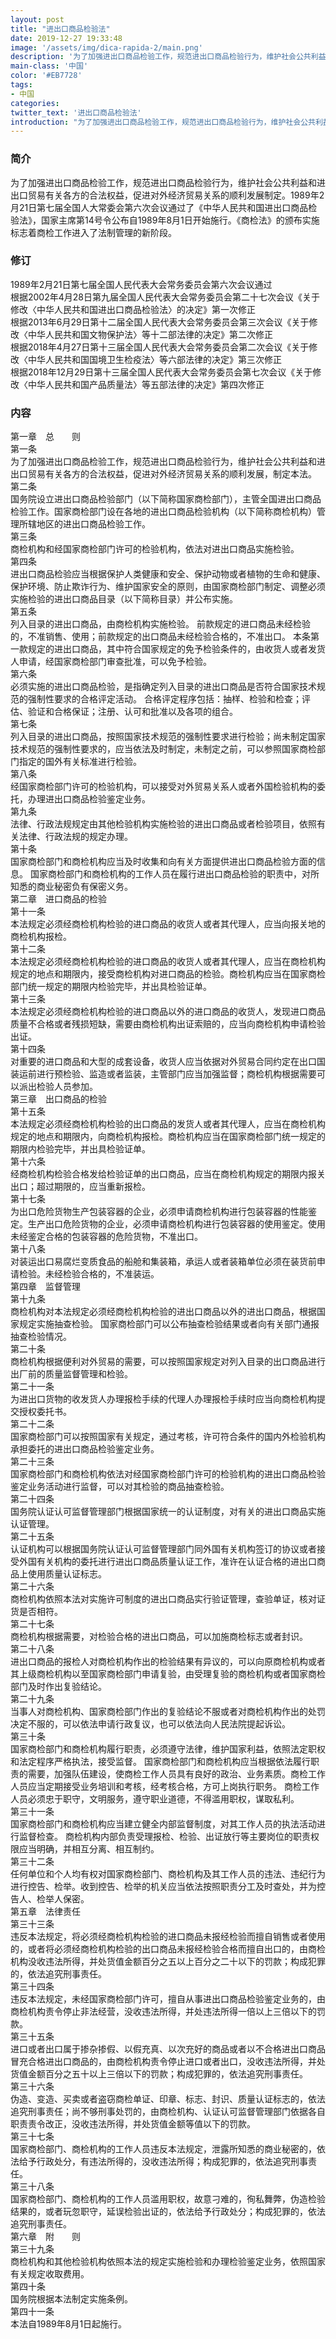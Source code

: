 ```yaml
---
layout: post
title: "进出口商品检验法"
date: 2019-12-27 19:33:48
image: '/assets/img/dica-rapida-2/main.png'
description: '为了加强进出口商品检验工作，规范进出口商品检验行为，维护社会公共利益和进出口贸易有关各方的合法权益，促进对外经济贸易关系的顺利发展制定。1989年2月21日第七届全国人大常委会第六次会议通过了《中华人民共和国进出口商品检验法》，国家主席第14号令公布自1989年8月1日开始施行。《商检法》的颁布实施标志着商检工作进入了法制管理的新阶段。'
main-class: '中国'
color: '#EB7728'
tags:
- 中国   
categories:
twitter_text: '进出口商品检验法'
introduction: "为了加强进出口商品检验工作，规范进出口商品检验行为，维护社会公共利益和进出口贸易有关各方的合法权益，促进对外经济贸易关系的顺利发展制定。1989年2月21日第七届全国人大常委会第六次会议通过了《中华人民共和国进出口商品检验法》，国家主席第14号令公布自1989年8月1日开始施行。《商检法》的颁布实施标志着商检工作进入了法制管理的新阶段。"
---
```



### 简介  
为了加强进出口商品检验工作，规范进出口商品检验行为，维护社会公共利益和进出口贸易有关各方的合法权益，促进对外经济贸易关系的顺利发展制定。1989年2月21日第七届全国人大常委会第六次会议通过了《中华人民共和国进出口商品检验法》，国家主席第14号令公布自1989年8月1日开始施行。《商检法》的颁布实施标志着商检工作进入了法制管理的新阶段。  

### 修订  
1989年2月21日第七届全国人民代表大会常务委员会第六次会议通过  
根据2002年4月28日第九届全国人民代表大会常务委员会第二十七次会议《关于修改〈中华人民共和国进出口商品检验法〉的决定》第一次修正  
根据2013年6月29日第十二届全国人民代表大会常务委员会第三次会议《关于修改〈中华人民共和国文物保护法〉等十二部法律的决定》第二次修正  
根据2018年4月27日第十三届全国人民代表大会常务委员会第二次会议《关于修改〈中华人民共和国国境卫生检疫法〉等六部法律的决定》第三次修正  
根据2018年12月29日第十三届全国人民代表大会常务委员会第七次会议《关于修改〈中华人民共和国产品质量法〉等五部法律的决定》第四次修正  


### 内容  
第一章　总　　则  
第一条  
为了加强进出口商品检验工作，规范进出口商品检验行为，维护社会公共利益和进出口贸易有关各方的合法权益，促进对外经济贸易关系的顺利发展，制定本法。  
第二条  
国务院设立进出口商品检验部门（以下简称国家商检部门），主管全国进出口商品检验工作。国家商检部门设在各地的进出口商品检验机构（以下简称商检机构）管理所辖地区的进出口商品检验工作。  
第三条  
商检机构和经国家商检部门许可的检验机构，依法对进出口商品实施检验。  
第四条  
进出口商品检验应当根据保护人类健康和安全、保护动物或者植物的生命和健康、保护环境、防止欺诈行为、维护国家安全的原则，由国家商检部门制定、调整必须实施检验的进出口商品目录（以下简称目录）并公布实施。  
第五条  
列入目录的进出口商品，由商检机构实施检验。 前款规定的进口商品未经检验的，不准销售、使用；前款规定的出口商品未经检验合格的，不准出口。 本条第一款规定的进出口商品，其中符合国家规定的免予检验条件的，由收货人或者发货人申请，经国家商检部门审查批准，可以免予检验。  
第六条  
必须实施的进出口商品检验，是指确定列入目录的进出口商品是否符合国家技术规范的强制性要求的合格评定活动。 合格评定程序包括：抽样、检验和检查；评估、验证和合格保证；注册、认可和批准以及各项的组合。  
第七条  
列入目录的进出口商品，按照国家技术规范的强制性要求进行检验；尚未制定国家技术规范的强制性要求的，应当依法及时制定，未制定之前，可以参照国家商检部门指定的国外有关标准进行检验。  
第八条  
经国家商检部门许可的检验机构，可以接受对外贸易关系人或者外国检验机构的委托，办理进出口商品检验鉴定业务。  
第九条  
法律、行政法规规定由其他检验机构实施检验的进出口商品或者检验项目，依照有关法律、行政法规的规定办理。  
第十条  
国家商检部门和商检机构应当及时收集和向有关方面提供进出口商品检验方面的信息。 国家商检部门和商检机构的工作人员在履行进出口商品检验的职责中，对所知悉的商业秘密负有保密义务。  
第二章　进口商品的检验  
第十一条  
本法规定必须经商检机构检验的进口商品的收货人或者其代理人，应当向报关地的商检机构报检。  
第十二条  
本法规定必须经商检机构检验的进口商品的收货人或者其代理人，应当在商检机构规定的地点和期限内，接受商检机构对进口商品的检验。商检机构应当在国家商检部门统一规定的期限内检验完毕，并出具检验证单。  
第十三条  
本法规定必须经商检机构检验的进口商品以外的进口商品的收货人，发现进口商品质量不合格或者残损短缺，需要由商检机构出证索赔的，应当向商检机构申请检验出证。  
第十四条  
对重要的进口商品和大型的成套设备，收货人应当依据对外贸易合同约定在出口国装运前进行预检验、监造或者监装，主管部门应当加强监督；商检机构根据需要可以派出检验人员参加。  
第三章　出口商品的检验  
第十五条  
本法规定必须经商检机构检验的出口商品的发货人或者其代理人，应当在商检机构规定的地点和期限内，向商检机构报检。商检机构应当在国家商检部门统一规定的期限内检验完毕，并出具检验证单。  
第十六条  
经商检机构检验合格发给检验证单的出口商品，应当在商检机构规定的期限内报关出口；超过期限的，应当重新报检。  
第十七条  
为出口危险货物生产包装容器的企业，必须申请商检机构进行包装容器的性能鉴定。生产出口危险货物的企业，必须申请商检机构进行包装容器的使用鉴定。使用未经鉴定合格的包装容器的危险货物，不准出口。  
第十八条  
对装运出口易腐烂变质食品的船舱和集装箱，承运人或者装箱单位必须在装货前申请检验。未经检验合格的，不准装运。  
第四章　监督管理  
第十九条  
商检机构对本法规定必须经商检机构检验的进出口商品以外的进出口商品，根据国家规定实施抽查检验。 国家商检部门可以公布抽查检验结果或者向有关部门通报抽查检验情况。  
第二十条  
商检机构根据便利对外贸易的需要，可以按照国家规定对列入目录的出口商品进行出厂前的质量监督管理和检验。  
第二十一条  
为进出口货物的收发货人办理报检手续的代理人办理报检手续时应当向商检机构提交授权委托书。  
第二十二条  
国家商检部门可以按照国家有关规定，通过考核，许可符合条件的国内外检验机构承担委托的进出口商品检验鉴定业务。  
第二十三条  
国家商检部门和商检机构依法对经国家商检部门许可的检验机构的进出口商品检验鉴定业务活动进行监督，可以对其检验的商品抽查检验。  
第二十四条  
国务院认证认可监督管理部门根据国家统一的认证制度，对有关的进出口商品实施认证管理。  
第二十五条  
认证机构可以根据国务院认证认可监督管理部门同外国有关机构签订的协议或者接受外国有关机构的委托进行进出口商品质量认证工作，准许在认证合格的进出口商品上使用质量认证标志。  
第二十六条  
商检机构依照本法对实施许可制度的进出口商品实行验证管理，查验单证，核对证货是否相符。  
第二十七条  
商检机构根据需要，对检验合格的进出口商品，可以加施商检标志或者封识。  
第二十八条  
进出口商品的报检人对商检机构作出的检验结果有异议的，可以向原商检机构或者其上级商检机构以至国家商检部门申请复验，由受理复验的商检机构或者国家商检部门及时作出复验结论。  
第二十九条  
当事人对商检机构、国家商检部门作出的复验结论不服或者对商检机构作出的处罚决定不服的，可以依法申请行政复议，也可以依法向人民法院提起诉讼。  
第三十条  
国家商检部门和商检机构履行职责，必须遵守法律，维护国家利益，依照法定职权和法定程序严格执法，接受监督。 国家商检部门和商检机构应当根据依法履行职责的需要，加强队伍建设，使商检工作人员具有良好的政治、业务素质。商检工作人员应当定期接受业务培训和考核，经考核合格，方可上岗执行职务。 商检工作人员必须忠于职守，文明服务，遵守职业道德，不得滥用职权，谋取私利。  
第三十一条  
国家商检部门和商检机构应当建立健全内部监督制度，对其工作人员的执法活动进行监督检查。 商检机构内部负责受理报检、检验、出证放行等主要岗位的职责权限应当明确，并相互分离、相互制约。  
第三十二条  
任何单位和个人均有权对国家商检部门、商检机构及其工作人员的违法、违纪行为进行控告、检举。收到控告、检举的机关应当依法按照职责分工及时查处，并为控告人、检举人保密。  
第五章　法律责任  
第三十三条  
违反本法规定，将必须经商检机构检验的进口商品未报经检验而擅自销售或者使用的，或者将必须经商检机构检验的出口商品未报经检验合格而擅自出口的，由商检机构没收违法所得，并处货值金额百分之五以上百分之二十以下的罚款；构成犯罪的，依法追究刑事责任。  
第三十四条  
违反本法规定，未经国家商检部门许可，擅自从事进出口商品检验鉴定业务的，由商检机构责令停止非法经营，没收违法所得，并处违法所得一倍以上三倍以下的罚款。  
第三十五条  
进口或者出口属于掺杂掺假、以假充真、以次充好的商品或者以不合格进出口商品冒充合格进出口商品的，由商检机构责令停止进口或者出口，没收违法所得，并处货值金额百分之五十以上三倍以下的罚款；构成犯罪的，依法追究刑事责任。  
第三十六条  
伪造、变造、买卖或者盗窃商检单证、印章、标志、封识、质量认证标志的，依法追究刑事责任；尚不够刑事处罚的，由商检机构、认证认可监督管理部门依据各自职责责令改正，没收违法所得，并处货值金额等值以下的罚款。  
第三十七条  
国家商检部门、商检机构的工作人员违反本法规定，泄露所知悉的商业秘密的，依法给予行政处分，有违法所得的，没收违法所得；构成犯罪的，依法追究刑事责任。  
第三十八条  
国家商检部门、商检机构的工作人员滥用职权，故意刁难的，徇私舞弊，伪造检验结果的，或者玩忽职守，延误检验出证的，依法给予行政处分；构成犯罪的，依法追究刑事责任。  
第六章　附　　则  
第三十九条  
商检机构和其他检验机构依照本法的规定实施检验和办理检验鉴定业务，依照国家有关规定收取费用。  
第四十条  
国务院根据本法制定实施条例。  
第四十一条  
本法自1989年8月1日起施行。

